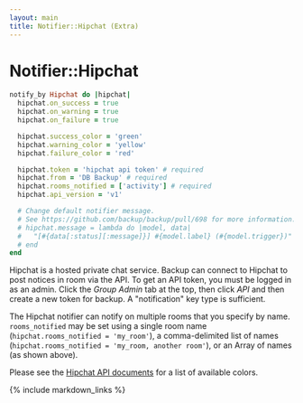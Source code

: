 ```yaml
---
layout: main
title: Notifier::Hipchat (Extra)
---
```


Notifier::Hipchat
=================

``` rb
notify_by Hipchat do |hipchat|
  hipchat.on_success = true
  hipchat.on_warning = true
  hipchat.on_failure = true

  hipchat.success_color = 'green'
  hipchat.warning_color = 'yellow'
  hipchat.failure_color = 'red'

  hipchat.token = 'hipchat api token' # required
  hipchat.from = 'DB Backup' # required
  hipchat.rooms_notified = ['activity'] # required
  hipchat.api_version = 'v1'

  # Change default notifier message.
  # See https://github.com/backup/backup/pull/698 for more information.
  # hipchat.message = lambda do |model, data|
  #   "[#{data[:status][:message]}] #{model.label} (#{model.trigger})"
  # end
end
```

Hipchat is a hosted private chat service. Backup can connect to Hipchat to post notices in room via the API. To get an
API token, you must be logged in as an admin. Click the _Group Admin_ tab at the top, then click _API_ and then create a
new token for backup. A "notification" key type is sufficient.

The Hipchat notifier can notify on multiple rooms that you specify by name. `rooms_notified` may be set using a single
room name (`hipchat.rooms_notified = 'my_room'`), a comma-delimited list of names (`hipchat.rooms_notified = 'my_room,
another room'`), or an Array of names (as shown above).

Please see the [Hipchat API documents](https://www.hipchat.com/docs/api/method/rooms/message) for a list of available colors.

{% include markdown_links %}
